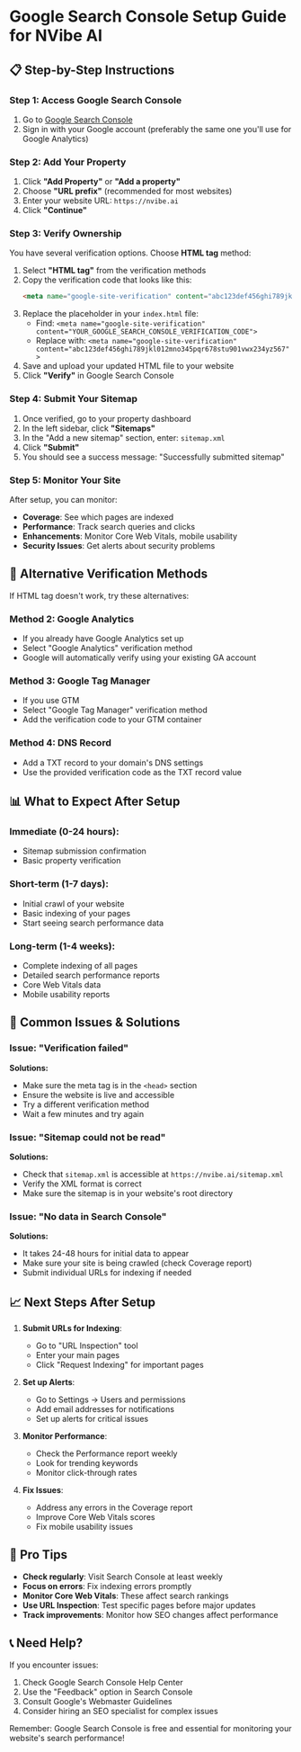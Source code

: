 # Google Search Console Setup Guide for NVibe AI

## 📋 Step-by-Step Instructions

### Step 1: Access Google Search Console
1. Go to [Google Search Console](https://search.google.com/search-console/)
2. Sign in with your Google account (preferably the same one you'll use for Google Analytics)

### Step 2: Add Your Property
1. Click **"Add Property"** or **"Add a property"**
2. Choose **"URL prefix"** (recommended for most websites)
3. Enter your website URL: `https://nvibe.ai`
4. Click **"Continue"**

### Step 3: Verify Ownership
You have several verification options. Choose **HTML tag** method:

1. Select **"HTML tag"** from the verification methods
2. Copy the verification code that looks like this:
   ```html
   <meta name="google-site-verification" content="abc123def456ghi789jkl012mno345pqr678stu901vwx234yz567" />
   ```
3. Replace the placeholder in your `index.html` file:
   - Find: `<meta name="google-site-verification" content="YOUR_GOOGLE_SEARCH_CONSOLE_VERIFICATION_CODE">`
   - Replace with: `<meta name="google-site-verification" content="abc123def456ghi789jkl012mno345pqr678stu901vwx234yz567">`
4. Save and upload your updated HTML file to your website
5. Click **"Verify"** in Google Search Console

### Step 4: Submit Your Sitemap
1. Once verified, go to your property dashboard
2. In the left sidebar, click **"Sitemaps"**
3. In the "Add a new sitemap" section, enter: `sitemap.xml`
4. Click **"Submit"**
5. You should see a success message: "Successfully submitted sitemap"

### Step 5: Monitor Your Site
After setup, you can monitor:
- **Coverage**: See which pages are indexed
- **Performance**: Track search queries and clicks
- **Enhancements**: Monitor Core Web Vitals, mobile usability
- **Security Issues**: Get alerts about security problems

## 🔧 Alternative Verification Methods

If HTML tag doesn't work, try these alternatives:

### Method 2: Google Analytics
- If you already have Google Analytics set up
- Select "Google Analytics" verification method
- Google will automatically verify using your existing GA account

### Method 3: Google Tag Manager
- If you use GTM
- Select "Google Tag Manager" verification method
- Add the verification code to your GTM container

### Method 4: DNS Record
- Add a TXT record to your domain's DNS settings
- Use the provided verification code as the TXT record value

## 📊 What to Expect After Setup

### Immediate (0-24 hours):
- Sitemap submission confirmation
- Basic property verification

### Short-term (1-7 days):
- Initial crawl of your website
- Basic indexing of your pages
- Start seeing search performance data

### Long-term (1-4 weeks):
- Complete indexing of all pages
- Detailed search performance reports
- Core Web Vitals data
- Mobile usability reports

## 🚨 Common Issues & Solutions

### Issue: "Verification failed"
**Solutions:**
- Make sure the meta tag is in the `<head>` section
- Ensure the website is live and accessible
- Try a different verification method
- Wait a few minutes and try again

### Issue: "Sitemap could not be read"
**Solutions:**
- Check that `sitemap.xml` is accessible at `https://nvibe.ai/sitemap.xml`
- Verify the XML format is correct
- Make sure the sitemap is in your website's root directory

### Issue: "No data in Search Console"
**Solutions:**
- It takes 24-48 hours for initial data to appear
- Make sure your site is being crawled (check Coverage report)
- Submit individual URLs for indexing if needed

## 📈 Next Steps After Setup

1. **Submit URLs for Indexing**:
   - Go to "URL Inspection" tool
   - Enter your main pages
   - Click "Request Indexing" for important pages

2. **Set up Alerts**:
   - Go to Settings → Users and permissions
   - Add email addresses for notifications
   - Set up alerts for critical issues

3. **Monitor Performance**:
   - Check the Performance report weekly
   - Look for trending keywords
   - Monitor click-through rates

4. **Fix Issues**:
   - Address any errors in the Coverage report
   - Improve Core Web Vitals scores
   - Fix mobile usability issues

## 🎯 Pro Tips

- **Check regularly**: Visit Search Console at least weekly
- **Focus on errors**: Fix indexing errors promptly
- **Monitor Core Web Vitals**: These affect search rankings
- **Use URL Inspection**: Test specific pages before major updates
- **Track improvements**: Monitor how SEO changes affect performance

## 📞 Need Help?

If you encounter issues:
1. Check Google Search Console Help Center
2. Use the "Feedback" option in Search Console
3. Consult Google's Webmaster Guidelines
4. Consider hiring an SEO specialist for complex issues

Remember: Google Search Console is free and essential for monitoring your website's search performance!
